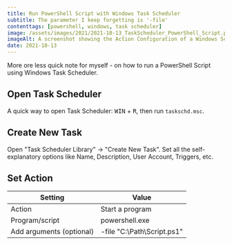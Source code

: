 ```yaml
---
title: Run PowerShell Script with Windows Task Scheduler
subtitle: The parameter I keep forgetting is '-file'
contenttags: [powershell, windows, task scheduler]
image: /assets/images/2021/2021-10-13_TaskScheduler_PowerShell_Script.png
imageAlt: A screenshot showing the Action Configuration of a Windows Scheduled Task - to run a PowerShell script.
date: 2021-10-13
---
```


More ore less quick note for myself - on how to run a PowerShell Script using Windows Task Scheduler.

## Open Task Scheduler

A quick way to open Task Scheduler:
<kbd>WIN</kbd> + <kbd>R</kbd>, then run `taskschd.msc`.

## Create New Task

Open "Task Scheduler Library" → "Create New Task".
Set all the self-explanatory options like Name, Description, User Account, Triggers, etc.

## Set Action

| Setting                  | Value                      |
| ------------------------ | -------------------------- |
| Action                   | Start a program            |
| Program/script           | powershell.exe             |
| Add arguments (optional) | -file "C:\Path\Script.ps1" |
